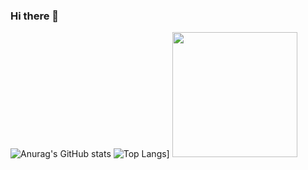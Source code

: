 ### Hi there 👋

![Anurag's GitHub stats](https://github-readme-stats.vercel.app/api?username=bibhukiju&show_icons=true&theme=dark)
![Top Langs](https://github-readme-stats.vercel.app/api/top-langs/?username=bibhukiju&layout=compact)]
<img src="https://github-profile-summary-cards.vercel.app/api/cards/profile-details?username=Bibhukiju&theme=monokai" height="200px">
